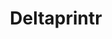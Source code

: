 ---
layout: post
title: Deltaprintr
creator: Shai Schechter and Andrey Kovalev
twitter: false
site: http://deltaprintr.com/
image: http://deltaprintr.com/images/desktop.png
featured: false
demodays: true
eboard: false
alumni: false
---